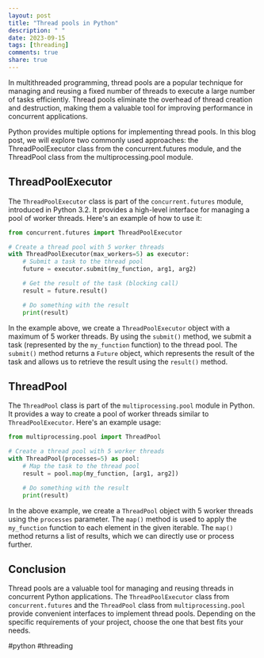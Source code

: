 ```yaml
---
layout: post
title: "Thread pools in Python"
description: " "
date: 2023-09-15
tags: [threading]
comments: true
share: true
---
```


In multithreaded programming, thread pools are a popular technique for managing and reusing a fixed number of threads to execute a large number of tasks efficiently. Thread pools eliminate the overhead of thread creation and destruction, making them a valuable tool for improving performance in concurrent applications.

Python provides multiple options for implementing thread pools. In this blog post, we will explore two commonly used approaches: the ThreadPoolExecutor class from the concurrent.futures module, and the ThreadPool class from the multiprocessing.pool module.

## ThreadPoolExecutor

The `ThreadPoolExecutor` class is part of the `concurrent.futures` module, introduced in Python 3.2. It provides a high-level interface for managing a pool of worker threads. Here's an example of how to use it:

```python
from concurrent.futures import ThreadPoolExecutor

# Create a thread pool with 5 worker threads
with ThreadPoolExecutor(max_workers=5) as executor:
    # Submit a task to the thread pool
    future = executor.submit(my_function, arg1, arg2)

    # Get the result of the task (blocking call)
    result = future.result()

    # Do something with the result
    print(result)
```

In the example above, we create a `ThreadPoolExecutor` object with a maximum of 5 worker threads. By using the `submit()` method, we submit a task (represented by the `my_function` function) to the thread pool. The `submit()` method returns a `Future` object, which represents the result of the task and allows us to retrieve the result using the `result()` method.

## ThreadPool

The `ThreadPool` class is part of the `multiprocessing.pool` module in Python. It provides a way to create a pool of worker threads similar to `ThreadPoolExecutor`. Here's an example usage:

```python
from multiprocessing.pool import ThreadPool

# Create a thread pool with 5 worker threads
with ThreadPool(processes=5) as pool:
    # Map the task to the thread pool
    result = pool.map(my_function, [arg1, arg2])

    # Do something with the result
    print(result)
```

In the above example, we create a `ThreadPool` object with 5 worker threads using the `processes` parameter. The `map()` method is used to apply the `my_function` function to each element in the given iterable. The `map()` method returns a list of results, which we can directly use or process further.

## Conclusion

Thread pools are a valuable tool for managing and reusing threads in concurrent Python applications. The `ThreadPoolExecutor` class from `concurrent.futures` and the `ThreadPool` class from `multiprocessing.pool` provide convenient interfaces to implement thread pools. Depending on the specific requirements of your project, choose the one that best fits your needs.

#python #threading